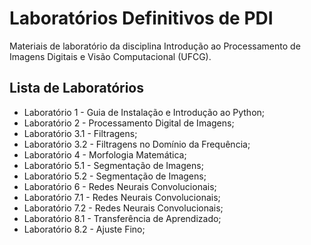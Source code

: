 # Laboratórios Definitivos de PDI

Materiais  de laboratório da disciplina Introdução ao Processamento de Imagens Digitais e Visão Computacional (UFCG).

## Lista de Laboratórios

* Laboratório 1 - Guia de Instalação e Introdução ao Python;
* Laboratório 2 - Processamento Digital de Imagens;
* Laboratório 3.1 - Filtragens;
* Laboratório 3.2 - Filtragens no Domínio da Frequência;
* Laboratório 4 - Morfologia Matemática;
* Laboratório 5.1 - Segmentação de Imagens;
* Laboratório 5.2 - Segmentação de Imagens;
* Laboratório 6 - Redes Neurais Convolucionais;
* Laboratório 7.1 - Redes Neurais Convolucionais;
* Laboratório 7.2 - Redes Neurais Convolucionais;
* Laboratório 8.1 - Transferência de Aprendizado;
* Laboratório 8.2 - Ajuste Fino;
